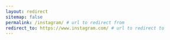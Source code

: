 ```yaml
---
layout: redirect
sitemap: false
permalink: /instagram/ # url to redirect from
redirect_to: https://www.instagram.com/ # url to redirect to
---
```

